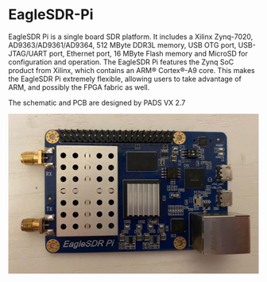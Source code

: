 # EagleSDR-Pi
EagleSDR Pi is a single board SDR platform. It includes a Xilinx Zynq-7020, AD9363/AD9361/AD9364, 512 MByte DDR3L memory, USB OTG port, USB-JTAG/UART port, Ethernet port, 16 MByte Flash memory and MicroSD for configuration and operation. The EagleSDR Pi features the Zynq SoC product from Xilinx, which contains an ARM® Cortex®-A9 core. This makes the EagleSDR Pi extremely flexible, allowing users to take advantage of ARM, and possibly the FPGA fabric as well.

The schematic and PCB are designed by PADS VX 2.7

![image](/picture/3.jpg)
